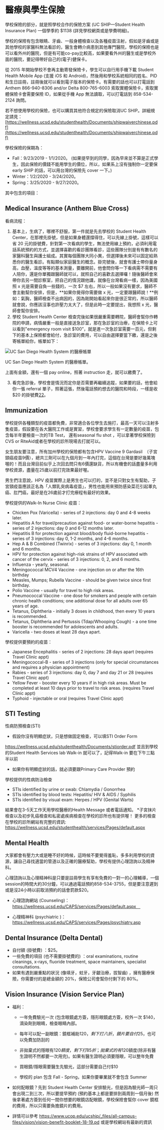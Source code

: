 # 醫療與學生保險

學校保險的部分，就是照學校合作的保險方案 (UC SHIP—Student Health Insurance Plan) 一個學季約 $1138 (詳見學校網頁或是學費明細)。

學校的保險有包含眼睛、牙齒、一般身體檢查以及各種疫苗注射，假如是牙齒或是其他學校的家醫科無法看診的，醫生會轉介病患到其他專門醫院，學校的保險也是可以看外州的醫院，但是有可能co-pay比較高，如果要看外州的醫生或是學校外面的醫院，要記得帶好自己的(電子)健保卡。

從 2015 年開始學校不會再主動寄發保險卡，學生可以自行用手機下載 Student Health Mobile App (支援 iOS 和 Android)，然後用和學校系統相同的姓名、PID 和生日註冊，註冊後就可以看到電子版本的保險卡。有需要的話也可以打電話到 Anthem 866-940-8306 and/or Delta 800-765-6003 索取實體保險卡，索取實體保險卡會需要保險 ID，如果從手機 App 無法讀取，可以打電話到 858-534-2124 詢問。

若不想使用學校的保險，也可以購買其他符合規定的保險取消UC SHIP。詳細規定請見：[https://wellness.ucsd.edu/studenthealth/Documents/shipwaiverchinese.pdf](https://wellness.ucsd.edu/studenthealth/Documents/shipwaiverchinese.pdf)

學校保險的保期為：

* Fall：9/23/2019 - 1/1/2020。  (如果提早到的同學，因為早來並不算是正式學生，因此保險的價錢不能用學生的價位，所以，如果系上沒有強制你一定要保 early SHIP 的話，可以用台灣的保險先 cover 一下。) 
* Winter：1/2/2020 - 3/24/2020。
* Spring：3/25/2020 - 9/27/2020。

其中包含的項目：

## Medical Insurance (Anthem Blue Cross)

   看病流程：

   1. 基本上，生病了，哪裡不舒服，第一件就是先去學校的 Student Health Center，在那裡先掛號，但是如果身體還撐得住，可以先線上掛號，這樣可以省 20 元的掛號費，針對第一次看病的學生，無法使用線上預約，必須利用電話系統預約的方式，並選擇喜歡的看診團隊看診，這些團隊分別是有有數名的家醫科醫生與護士組成。其實每個團隊大同小異，但選擇後未來可以固定給熟悉你的醫生看診。有點類似家庭醫生的概念。掛完號後，就會有護士帶你量身高，血壓，溫度等等的基本測量，要離開前，他會問你等一下看病需不需要有人陪你，還是你單獨跟醫師就可以，就照自己的喜歡去選擇囉！隨後醫師會來帶你去另一間診察室，把自己的情況跟他講，就像在台灣看病一樣，因為美國照 x 光是需要自負一些錢的，一次 $7 左右，所以一般如果沒有要求，醫師不會主動幫你安排，但是，**如果你覺得你需要做 x 光，一定要跟醫師說！**例如：氣胸，醫師檢查不出病因的，因為剛開始看起來你是很正常的，所以醫師就會說，你應該沒事也許壓力太大了，但是此時一定要提出，我想照 x 光，醫師會幫你安排。
   2. 學校 Student Health Center 檢查完後如果很嚴重需要轉院，醫師會幫你作轉院的申請，病情嚴重一般是直接送急診室，那在急診室的治療，在保險卡上可以看到"emergency room visit $100”，就是進一次急診室需要一百元，但剩下的基本上保險都會給付，急診室的費用，可以自由選擇要當下繳，還是之後寄帳單給你，帳單如下：

   ![UC San Diego Health System 的醫療帳單](/img/insurance_receipt.png)
   
   UC San Diego Health System 的醫療帳單。

   上面有金額，還有一個 pay online，照著 instruction 走，就可以繳費了。

   3. 看完急診後，學校會是情況而定你是否需要再繼續追蹤，如果要的話，他會給你一張 referral 單子，照著這張，然後電話預約想去的醫院和時段，一樣是收 $20 的掛號費[22](tgsahuo_dong_jie_shao.md#fn22)。

## Immunization

學校提供各種類型的疫苗都免費，非常適合各位學生去施打，最高一天可以注射多隻疫苗，假設要在各大醫院工作或是實習，學校會要求學生有一定數量的疫苗，包含每半年要檢查一次的TB Test， 還有seasonal flu shot ，可以拿著學校保險到CVS or RiteAid或者在學校的診所現場去打就可以。

女生朋友要注意，所有加州學校的保險都有包含HPV Vaccine 9 Gardasil　（子宮頸癌疫苗9價），總共三劑可以在九個月到一年內打完，這個在台灣是要好幾萬塊喔的！而且台灣目前似乎上次回去問只有6價還缺貨，所以有機會的話盡量多利用學校資源，盡量在25歲以前打完效果最好喔。

男生們注意說，HPV 疫苗實際上是男生也可以打的，並不是只對女生有幫助，子宮頸疫苗應該正名為「人類乳突病毒疫苗」，男性也能用來預防感染菜花引起睪丸癌、肛門癌，最好是在26歲前才打完療程有最好的效果。

學校提供的Walk-In Nurse Clinic 疫苗：

- Chicken Pox (Varicella) - series of 2 injections: day 0 and 4-8 weeks later.
- Hepatitis A for travel/precaution against food- or water-borne hepatitis - series of 2 injections: day 0 and 6-12 months later.
- Hepatitis B for protection against blood/body fluid-borne hepatitis - series of 3 injections: day 0, 1-2 months, and 4-6 months.
- Hep A & B Combined (Twinrix) - series of 3 injections: day 0, 1 month and 6 months.
- HPV for protection against high-risk strains of HPV associated with cancer of the cervix - series of 3 injections: 0, 2, and 6 months.
- Influenza - yearly, seasonal.
- Meningococcal MCV4 Vaccine - one injection on or after the 16th birthday
- Measles, Mumps; Rubella Vaccine - should be given twice since first birthday.
- Polio Vaccine - usually for travel to high risk areas.
- Pneumococcal Vaccine - one dose for smokers and people with certain chronic health conditions; one additional dose for all adults over 65 years of age.
- Tetanus, Diphtheria - initially 3 doses in childhood, then every 10 years is recommended.
- Tetanus, Diphtheria and Pertussis (Tdap/Whooping Cough) - a one time booster is recommended for adolescents and adults.
- Varicella - two doses at least 28 days apart.

學校提供要預約的疫苗：

- Japanese Encephalitis - series of 2 injections: 28 days apart (requires Travel Clinic appt)
- Meningococcal-B - series of 3 injections (only for special circumstances and requires a physician appointment)
- Rabies - series of 3 injections: day 0, day 7 and day 21 or 28 (requires Travel Clinic appt)
- Yellow Fever - booster every 10 years if in high risk areas. Must be completed at least 10 days prior to travel to risk areas. (requires Travel Clinic appt)
- Typhoid - injectable or oral (requires Travel Clinic appt)

## STI Testing

性病防預檢查(STI)

- 假設你沒有明顯症狀，只是想做固定檢查，可以填STI Order Form 

https://wellness.ucsd.edu/studenthealth/Documents/stiorder.pdf 並且到學校的Student Health Services lab Walk-in 就可以了，記得Walk-in 要在下午三點半以前

- 如果你有明顯症狀的話，就必須要跟Primary Care Provider 預約

學校提供的性病防治檢查

- STIs identified by urine or swab:    Chlamydia / Gonorrhea
- STIs identified by blood tests:        Hepatitis/ HIV & AIDS / Syphilis
- STIs identified by visual exam:      Herpes / HPV (Genital Warts)

結果會在3-5天工作天用學校醫療的Health Message 或者電話通知。
*子宮抹片檢查以及初步乳癌檢查和私密處疾病檢查在學校的診所也有提供喔！
更多的檢查在學校的診所網站有完整的資訊: https://wellness.ucsd.edu/studenthealth/services/Pages/default.aspx


## Mental Health

大家都會有壓力大或是睡不好的時候，這時候不要覺得羞恥，多多利用學校的資源，讓自己尋找適當的管道以及正確的醫療幫助，學校有提供心理諮詢以及精神科。

心理諮詢以及心理精神科是只要是註冊學生有享有免費的一對一的心理輔導，一個session的時間大約30分鐘，可以通過電話預約858-534-3755，但是要注意遲到或是沒24小時以前取消預約的話會罰款$20。

* 心理諮詢網站 (Counseling)：
https://wellness.ucsd.edu/CAPS/services/Pages/default.aspx　

* 心理精神科 (psychiatric )：
https://wellness.ucsd.edu/CAPS/services/Pages/psychiatry.asp

## Dental Insurance (Delta Dental)
   * 自付額 (掛號費) ：$25。
   * 一些免費的項目 (也不需要掛號費的) ：oral examinations, routine cleanings, x-rays, fluoride treatment, space maintainers, specialist consultations.
   * 如果有遇到嚴重點的狀況 (像填牙，蛀牙，牙齦治療，拔智齒) ，擁有醫療保險，你需要付的是總金額的 20%，保險公司會幫你付剩下的 80%。

## Vision Insurance (Vision Service Plan)
   * 福利：

        - 一年免費驗光一次 (包含眼鏡處方簽，隱形眼鏡處方簽，校外一次 $140，滴染劑到眼睛，檢查眼睛內部。

        - 每年可以配一副眼鏡：鏡框補助$120，剩下打八折，鏡片要自付$25，也可以免費加防刮的

        - 非拋棄式的隱眼有$120額度，剩下打85折；拋棄式的有$120額度(除非有醫生證明不然都要一次用完)。如果有醫生證明必須要隱眼，可以整年免費
        
        - 買眼鏡/隱眼需要醫生先驗光，這部分需要自己付$10

        - 學校的 plan 包含 Fall - Spring，如果你要畢業就不會包含 Summer

   * 如何配眼鏡？先到 Student Health Center 安排驗光，但是因為驗光師一周只會出現二到三次，所以要提早預約 (預約基本上都是要排到兩周到一個月後) 然後拿著處方簽到任何一間你想要的眼鏡店配眼鏡，學校保險會幫你 cover 鏡框的費用，所以只需要負擔鏡片的費用。

   * 詳情可以參考 https://www.ucop.edu/ucship/_files/all-campus-files/vision/vision-benefit-booklet-18-19.pd 或是學校網站有最新的資訊

